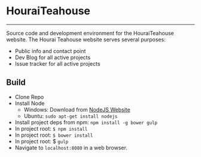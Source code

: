 # HouraiTeahouse

---

Source code and development environment for the  HouraiTeahouse website. The Hourai Teahouse website serves several purposes:

* Public info and contact point
* Dev Blog for all active projects
* Issue tracker for all active projects

## Build

* Clone Repo
* Install Node
  - Windows: Download from [NodeJS Website](https://nodejs.org/en/)
  - Ubuntu: ```sudo apt-get install nodejs```
* Install project deps from npm: ```npm install -g bower gulp```
* In project root: ```$ npm install```
* In project root: ```$ bower install```
* In project root: $ ```gulp```
* Navigate to ```localhost:8080``` in a web browser.
